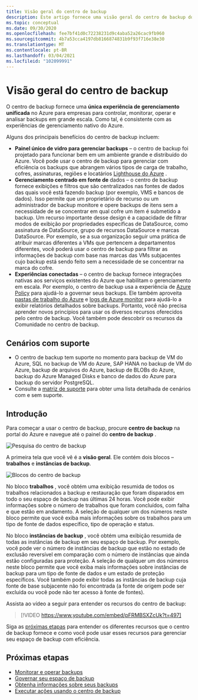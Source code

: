 ```yaml
---
title: Visão geral do centro de backup
description: Este artigo fornece uma visão geral do centro de backup do Azure.
ms.topic: conceptual
ms.date: 09/30/2020
ms.openlocfilehash: fee7bf41d0c72238231d9c4aba52a26cac9fb960
ms.sourcegitcommit: 4b7a53cca4197db8166874831b9f93f716e38e30
ms.translationtype: MT
ms.contentlocale: pt-BR
ms.lasthandoff: 03/04/2021
ms.locfileid: "102099991"
---
```

# <a name="overview-of-backup-center"></a>Visão geral do centro de backup

O centro de backup fornece uma **única experiência de gerenciamento unificada** no Azure para empresas para controlar, monitorar, operar e analisar backups em grande escala. Como tal, é consistente com as experiências de gerenciamento nativo do Azure.

Alguns dos principais benefícios do centro de backup incluem:

* **Painel único de vidro para gerenciar backups** – o centro de backup foi projetado para funcionar bem em um ambiente grande e distribuído do Azure. Você pode usar o centro de backup para gerenciar com eficiência os backups que abrangem vários tipos de carga de trabalho, cofres, assinaturas, regiões e locatários [Lighthouse do Azure](../lighthouse/overview.md) .
* **Gerenciamento centrado em fonte de** dados – o centro de backup fornece exibições e filtros que são centralizados nas fontes de dados das quais você está fazendo backup (por exemplo, VMS e bancos de dados). Isso permite que um proprietário de recurso ou um administrador de backup monitore e opere backups de itens sem a necessidade de se concentrar em qual cofre um item é submetido a backup. Um recurso importante desse design é a capacidade de filtrar modos de exibição por propriedades específicas de DataSource, como assinatura de DataSource, grupo de recursos DataSource e marcas DataSource. Por exemplo, se a sua organização seguir uma prática de atribuir marcas diferentes a VMs que pertencem a departamentos diferentes, você poderá usar o centro de backup para filtrar as informações de backup com base nas marcas das VMs subjacentes cujo backup está sendo feito sem a necessidade de se concentrar na marca do cofre.
* **Experiências conectadas** – o centro de backup fornece integrações nativas aos serviços existentes do Azure que habilitam o gerenciamento em escala. Por exemplo, o centro de backup usa a experiência de [Azure Policy](../governance/policy/overview.md) para ajudá-lo a governar seus backups. Ele também aproveita [pastas de trabalho do Azure](../azure-monitor/visualize/workbooks-overview.md) e [logs de Azure monitor](../azure-monitor/logs/data-platform-logs.md) para ajudá-lo a exibir relatórios detalhados sobre backups. Portanto, você não precisa aprender novos princípios para usar os diversos recursos oferecidos pelo centro de backup. Você também pode descobrir os recursos da Comunidade no centro de backup.

## <a name="supported-scenarios"></a>Cenários com suporte

* O centro de backup tem suporte no momento para backup de VM do Azure, SQL no backup de VM do Azure, SAP HANA no backup de VM do Azure, backup de arquivos do Azure, backup de BLOBs do Azure, backup do Azure Managed Disks e banco de dados do Azure para backup do servidor PostgreSQL.
* Consulte a [matriz de suporte](backup-center-support-matrix.md) para obter uma lista detalhada de cenários com e sem suporte.

## <a name="get-started"></a>Introdução

Para começar a usar o centro de backup, procure **centro de backup** na portal do Azure e navegue até o painel do **centro de backup** .

![Pesquisa do centro de backup](./media/backup-center-overview/backup-center-search.png)

A primeira tela que você vê é a **visão geral**. Ele contém dois blocos – **trabalhos** e **instâncias de backup**.

![Blocos do centro de backup](./media/backup-center-overview/backup-center-overview-widgets.png)

No bloco **trabalhos** , você obtém uma exibição resumida de todos os trabalhos relacionados a backup e restauração que foram disparados em todo o seu espaço de backup nas últimas 24 horas. Você pode exibir informações sobre o número de trabalhos que foram concluídos, com falha e que estão em andamento. A seleção de qualquer um dos números neste bloco permite que você exiba mais informações sobre os trabalhos para um tipo de fonte de dados específico, tipo de operação e status.

No bloco **instâncias de backup** , você obtém uma exibição resumida de todas as instâncias de backup em seu espaço de backup. Por exemplo, você pode ver o número de instâncias de backup que estão no estado de exclusão reversível em comparação com o número de instâncias que ainda estão configuradas para proteção. A seleção de qualquer um dos números neste bloco permite que você exiba mais informações sobre instâncias de backup para um tipo de fonte de dados e um estado de proteção específicos. Você também pode exibir todas as instâncias de backup cuja fonte de base subjacente não foi encontrada (a fonte de origem pode ser excluída ou você pode não ter acesso à fonte de fontes).

Assista ao vídeo a seguir para entender os recursos do centro de backup:

> [!VIDEO https://www.youtube.com/embed/pFRMBSXZcUk?t=497]

Siga as [próximas etapas](#next-steps) para entender os diferentes recursos que o centro de backup fornece e como você pode usar esses recursos para gerenciar seu espaço de backup com eficiência.

## <a name="next-steps"></a>Próximas etapas

* [Monitorar e operar backups](backup-center-monitor-operate.md)
* [Governar seu espaço de backup](backup-center-govern-environment.md)
* [Obtenha informações sobre seus backups](backup-center-obtain-insights.md)
* [Executar ações usando o centro de backup](backup-center-actions.md)
